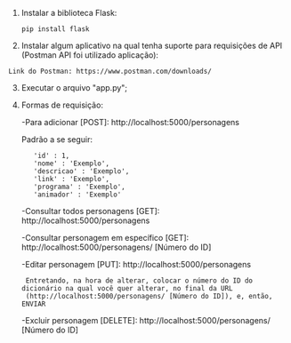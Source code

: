 1. Instalar a biblioteca Flask:


   `pip install flask`
   
 
2. Instalar algum aplicativo na qual tenha suporte para requisições de API (Postman API foi utilizado aplicação):


  `Link do Postman: https://www.postman.com/downloads/`
  
  
3. Executar o arquivo "app.py";

4. Formas de requisição:


     -Para adicionar [POST]: http://localhost:5000/personagens


     Padrão a se seguir:
     
     
     ```
        'id' : 1,
        'nome' : 'Exemplo',
        'descricao' : 'Exemplo',
        'link' : 'Exemplo',
        'programa' : 'Exemplo',
        'animador' : 'Exemplo'
      ```
       
   
     -Consultar todos personagens [GET]: http://localhost:5000/personagens


     -Consultar personagem em específico [GET]: http://localhost:5000/personagens/ [Número do ID]


     -Editar personagem [PUT]: http://localhost:5000/personagens

        Entretando, na hora de alterar, colocar o número do ID do dicionário na qual você quer alterar, no final da URL
        (http://localhost:5000/personagens/ [Número do ID]), e, então, ENVIAR
        
        
     -Excluir personagem [DELETE]: http://localhost:5000/personagens/ [Número do ID]
